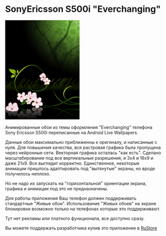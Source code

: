 # SonyEricsson S500i "Everchanging"
![](res/mipmap/home_wallpaper.jpg)

Анимированные обои из темы оформления "Everchanging" телефона Sony Ericsson S500i переписанные на Android Live Wallpapers. 

Данные обои максимально приближенны к оригиналу, и написанные с нуля. Для повышения качества, вся растровая графика была пропущена через нейронные сети. Векторная графика осталась "как есть". Сделано масштабирование под все вертикальные разрешения, и 3х4 и 16х9 и даже 21х9. Все выглядит корректно. Единственное, некоторые анимации пришлось адаптировать под "вытянутые" экраны, но вроде получилось неплохо.

Но не надо их запускать на "горизонтальной" ориентации экрана, графика и анимации под это не предназначены. 

Для работы приложения Ваш телефон должен поддерживать стандартные "Живые обои". Использование "Живых обоев" на экране блокировки возможно только на телефонах которые это поддерживают.

Тут нет рекламы или платного функционала, все доступно сразу. 

Вы можете поддержать разработчика купив это приложение в [RuStore](https://apps.rustore.ru/app/com.scrat.everchanging)
